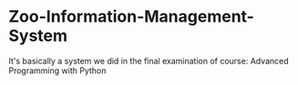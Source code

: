 # Zoo-Information-Management-System
It's basically a system we did in the final examination of course: Advanced Programming with Python
